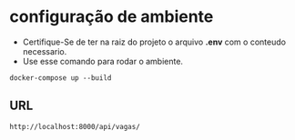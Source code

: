 # configuração de ambiente

- Certifique-Se de ter na raiz do projeto o arquivo **.env** com o conteudo necessario.
- Use esse comando para rodar o ambiente.
```
docker-compose up --build
```
## URL
```
http://localhost:8000/api/vagas/
```
